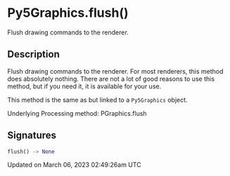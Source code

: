 # Py5Graphics.flush()

Flush drawing commands to the renderer.

## Description

Flush drawing commands to the renderer. For most renderers, this method does absolutely nothing. There are not a lot of good reasons to use this method, but if you need it, it is available for your use.

This method is the same as [](sketch_flush) but linked to a `Py5Graphics` object.

Underlying Processing method: PGraphics.flush

## Signatures

```python
flush() -> None
```

Updated on March 06, 2023 02:49:26am UTC
